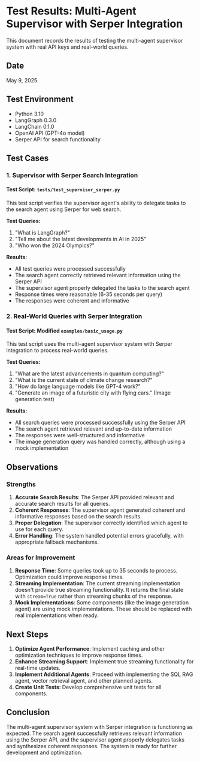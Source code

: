 # Test Results: Multi-Agent Supervisor with Serper Integration

This document records the results of testing the multi-agent supervisor system with real API keys and real-world queries.

## Date
May 9, 2025

## Test Environment
- Python 3.10
- LangGraph 0.3.0
- LangChain 0.1.0
- OpenAI API (GPT-4o model)
- Serper API for search functionality

## Test Cases

### 1. Supervisor with Serper Search Integration

#### Test Script: `tests/test_supervisor_serper.py`

This test script verifies the supervisor agent's ability to delegate tasks to the search agent using Serper for web search.

**Test Queries:**
1. "What is LangGraph?"
2. "Tell me about the latest developments in AI in 2025"
3. "Who won the 2024 Olympics?"

**Results:**
- All test queries were processed successfully
- The search agent correctly retrieved relevant information using the Serper API
- The supervisor agent properly delegated the tasks to the search agent
- Response times were reasonable (6-35 seconds per query)
- The responses were coherent and informative

### 2. Real-World Queries with Serper Integration

#### Test Script: Modified `examples/basic_usage.py`

This test script uses the multi-agent supervisor system with Serper integration to process real-world queries.

**Test Queries:**
1. "What are the latest advancements in quantum computing?"
2. "What is the current state of climate change research?"
3. "How do large language models like GPT-4 work?"
4. "Generate an image of a futuristic city with flying cars." (Image generation test)

**Results:**
- All search queries were processed successfully using the Serper API
- The search agent retrieved relevant and up-to-date information
- The responses were well-structured and informative
- The image generation query was handled correctly, although using a mock implementation

## Observations

### Strengths
1. **Accurate Search Results**: The Serper API provided relevant and accurate search results for all queries.
2. **Coherent Responses**: The supervisor agent generated coherent and informative responses based on the search results.
3. **Proper Delegation**: The supervisor correctly identified which agent to use for each query.
4. **Error Handling**: The system handled potential errors gracefully, with appropriate fallback mechanisms.

### Areas for Improvement
1. **Response Time**: Some queries took up to 35 seconds to process. Optimization could improve response times.
2. **Streaming Implementation**: The current streaming implementation doesn't provide true streaming functionality. It returns the final state with `stream=True` rather than streaming chunks of the response.
3. **Mock Implementations**: Some components (like the image generation agent) are using mock implementations. These should be replaced with real implementations when ready.

## Next Steps
1. **Optimize Agent Performance**: Implement caching and other optimization techniques to improve response times.
2. **Enhance Streaming Support**: Implement true streaming functionality for real-time updates.
3. **Implement Additional Agents**: Proceed with implementing the SQL RAG agent, vector retrieval agent, and other planned agents.
4. **Create Unit Tests**: Develop comprehensive unit tests for all components.

## Conclusion
The multi-agent supervisor system with Serper integration is functioning as expected. The search agent successfully retrieves relevant information using the Serper API, and the supervisor agent properly delegates tasks and synthesizes coherent responses. The system is ready for further development and optimization.
